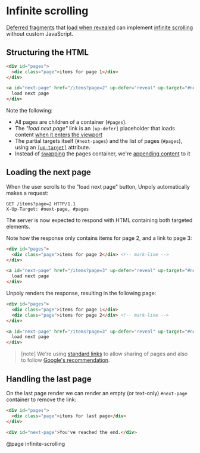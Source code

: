 Infinite scrolling
==================

[Deferred fragments](/lazy-loading) that [load when revealed](/lazy-loading#on-reveal)
can implement [infinite scrolling](https://www.interaction-design.org/literature/topics/infinite-scrolling)
without custom JavaScript.

## Structuring the HTML

```html
<div id="pages">
  <div class="page">items for page 1</div>
</div>

<a id="next-page" href="/items?page=2" up-defer="reveal" up-target="#next-page, #pages:after">
  load next page
</div>
```

Note the following:

- All pages are children of a container (`#pages`).
- The *"load next page"* link is an `[up-defer]` placeholder that loads content [when it enters the viewport](/lazy-loading#on-reveal)
- The partial targets itself (`#next-pages`) and the list of pages (`#pages`), using an [`[up-target]`](/up-defer#up-target) attribute.
- Instead of [swapping](/targeting-fragments#swapping) the pages container, we're [appending content](/targeting-fragments#appending-or-prepending) to it

## Loading the next page

When the user scrolls to the "load next page" button, Unpoly automatically makes a request:

```http
GET /items?page=2 HTTP/1.1
X-Up-Target: #next-page, #pages
```

The server is now expected to respond with HTML containing both targeted elements.

Note how the response only contains items for page 2, and a link to page 3:

```html
<div id="pages">
  <div class="page">items for page 2</div> <!-- mark-line -->
</div>

<a id="next-page" href="/items?page=3" up-defer="reveal" up-target="#next-page, #pages:after"> <!-- mark: /items?page=3 -->
  load next page
</div>
```

Unpoly renders the response, resulting in the following page:

```html
<div id="pages">
  <div class="page">items for page 1</div>
  <div class="page">items for page 2</div> <!-- mark-line -->
</div>

<a id="next-page" href="/items?page=3" up-defer="reveal" up-target="#next-page, #pages:after"> <!-- mark: /items?page=3 -->
  load next page
</div>
```

> [note]
> We're using [standard links](#seo) to allow sharing of pages and also to follow
[Google's recommendation](https://developers.google.com/search/docs/crawling-indexing/javascript/lazy-loading#paginated-infinite-scroll).


## Handling the last page

On the last page render we can render an empty (or text-only) `#next-page` container to remove the link:

```html
<div id="pages">
  <div class="page">items for last page</div>
</div>

<div id="next-page">You've reached the end.</div>
```


@page infinite-scrolling
